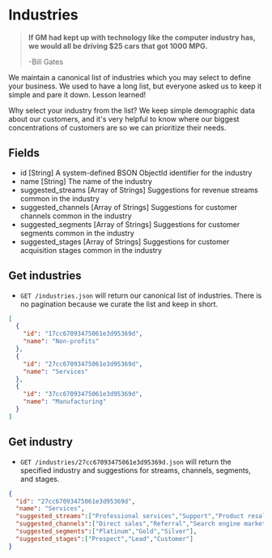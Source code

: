 Industries
========

> **If GM had kept up with technology like the computer industry has,
> we would all be driving $25 cars that got 1000 MPG.**
>
> -Bill Gates

We maintain a canonical list of industries which you may select to define your business. We used to have a long list, but everyone asked us to keep it simple and pare it down. Lesson learned! 

Why select your industry from the list? We keep simple demographic data about our customers, and it's very helpful to know where our biggest concentrations of customers are so we can prioritize their needs.


Fields
------

* id [String] A system-defined BSON ObjectId identifier for the industry
* name [String] The name of the industry
* suggested_streams [Array of Strings] Suggestions for revenue streams common in the industry
* suggested_channels [Array of Strings] Suggestions for customer channels common in the industry
* suggested_segments [Array of Strings] Suggestions for customer segments common in the industry
* suggested_stages [Array of Strings] Suggestions for customer acquisition stages common in the industry


Get industries
------------

* `GET /industries.json` will return our canonical list of industries. There is no pagination because we curate the list and keep in short.

```json
[
  {
    "id": "17cc67093475061e3d95369d",
    "name": "Non-profits"
  },
  {
    "id": "27cc67093475061e3d95369d",
    "name": "Services"
  },
  {
    "id": "37cc67093475061e3d95369d",
    "name": "Manufacturing"
  }
]
```


Get industry
------------

* `GET /industries/27cc67093475061e3d95369d.json` will return the specified industry and suggestions for streams, channels, segments, and stages.

```json
{
  "id": "27cc67093475061e3d95369d",
  "name": "Services",
  "suggested_streams":["Professional services","Support","Product resale"],
  "suggested_channels":["Direct sales","Referral","Search engine marketing","Events","Content marketing"],
  "suggested_segments":["Platinum","Gold","Silver"],
  "suggested_stages":["Prospect","Lead","Customer"]
}
```